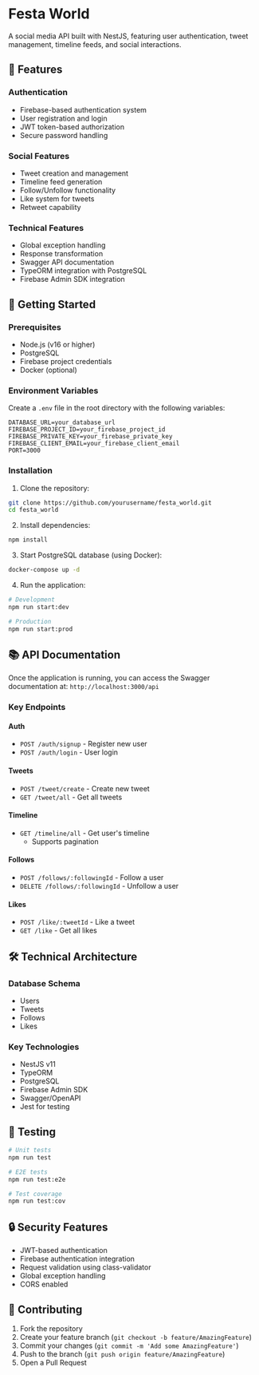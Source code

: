 # Festa World

A social media API built with NestJS, featuring user authentication, tweet management, timeline feeds, and social interactions.

## 🌟 Features

### Authentication
* Firebase-based authentication system
* User registration and login
* JWT token-based authorization
* Secure password handling

### Social Features
* Tweet creation and management
* Timeline feed generation
* Follow/Unfollow functionality
* Like system for tweets
* Retweet capability

### Technical Features
* Global exception handling
* Response transformation
* Swagger API documentation
* TypeORM integration with PostgreSQL
* Firebase Admin SDK integration

## 🚀 Getting Started

### Prerequisites
* Node.js (v16 or higher)
* PostgreSQL
* Firebase project credentials
* Docker (optional)

### Environment Variables
Create a `.env` file in the root directory with the following variables:

```
DATABASE_URL=your_database_url
FIREBASE_PROJECT_ID=your_firebase_project_id
FIREBASE_PRIVATE_KEY=your_firebase_private_key
FIREBASE_CLIENT_EMAIL=your_firebase_client_email
PORT=3000
```

### Installation

1. Clone the repository:
```bash
git clone https://github.com/yourusername/festa_world.git
cd festa_world
```

2. Install dependencies:
```bash
npm install
```

3. Start PostgreSQL database (using Docker):
```bash
docker-compose up -d
```

4. Run the application:
```bash
# Development
npm run start:dev

# Production
npm run start:prod
```

## 📚 API Documentation

Once the application is running, you can access the Swagger documentation at:
`http://localhost:3000/api`

### Key Endpoints

#### Auth
* `POST /auth/signup` - Register new user
* `POST /auth/login` - User login

#### Tweets
* `POST /tweet/create` - Create new tweet
* `GET /tweet/all` - Get all tweets

#### Timeline
* `GET /timeline/all` - Get user's timeline
  * Supports pagination

#### Follows
* `POST /follows/:followingId` - Follow a user
* `DELETE /follows/:followingId` - Unfollow a user

#### Likes
* `POST /like/:tweetId` - Like a tweet
* `GET /like` - Get all likes

## 🛠 Technical Architecture

### Database Schema
* Users
* Tweets
* Follows
* Likes

### Key Technologies
* NestJS v11
* TypeORM
* PostgreSQL
* Firebase Admin SDK
* Swagger/OpenAPI
* Jest for testing

## 🧪 Testing

```bash
# Unit tests
npm run test

# E2E tests
npm run test:e2e

# Test coverage
npm run test:cov
```

## 🔒 Security Features
* JWT-based authentication
* Firebase authentication integration
* Request validation using class-validator
* Global exception handling
* CORS enabled

## 🤝 Contributing

1. Fork the repository
2. Create your feature branch (`git checkout -b feature/AmazingFeature`)
3. Commit your changes (`git commit -m 'Add some AmazingFeature'`)
4. Push to the branch (`git push origin feature/AmazingFeature`)
5. Open a Pull Request
